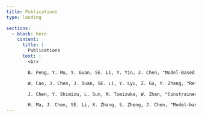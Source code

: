 ```yaml
---
title: Publications
type: landing

sections:
  - block: hero
    content:
      title: |
        Publications
      text: |
        <br>

        B. Peng, Y. Mu, Y. Guan, SE. Li, Y. Yin, J. Chen, "Model-Based Actor-Critic with Chance Constraint for Stochastic System", IEEE Conference on Decision and Control (CDC), 2021.

        W. Cao, J. Chen, J. Duan, SE. Li, Y. Lyu, Z. Gu, Y. Zhang, "Reinforced Optimal Estimator", Modeling, Estimation and Control Conference (MECC), 2021.

        J. Chen, Y. Shimizu, L. Sun, M. Tomizuka, W. Zhan, "Constrained Iterative LQG for Real-Time Chance-Constrained Gaussian Belief Space Planning", IEEE/RSJ International Conference on Intelligent Robots and Systems (IROS), 2021.

        H. Ma, J. Chen, SE. Li, X. Zhang, S. Zheng, J. Chen, "Model-based Constrained Reinforcement Learning using Generalized Control Barrier Function", IEEE/RSJ International Conference on Intelligent Robots and Systems (IROS), 2021.
---
```


